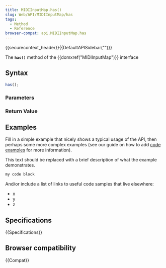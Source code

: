 ```yaml
---
title: MIDIInputMap.has()
slug: Web/API/MIDIInputMap/has
tags:
  - Method
  - Reference
browser-compat: api.MIDIInputMap.has
---
```

{{securecontext_header}}{{DefaultAPISidebar("")}}

The **`has()`** method of the {{domxref("MIDIInputMap")}} interface 

## Syntax

```js
has();
```

### Parameters



### Return Value



## Examples

Fill in a simple example that nicely shows a typical usage of the API, then perhaps some more complex examples (see our guide on how to add [code examples](/en-US/docs/MDN/Contribute/Structures/Code_examples) for more information).

This text should be replaced with a brief description of what the example demonstrates.

```js
my code block
```

And/or include a list of links to useful code samples that live elsewhere:

*   x
*   y
*   z

## Specifications

{{Specifications}}

## Browser compatibility

{{Compat}}

